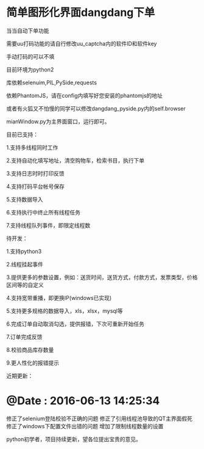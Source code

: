 # 简单图形化界面dangdang下单

当当自动下单功能

需要uu打码功能的请自行修改uu_captcha内的软件ID和软件key

手动打码的可以不填

目前环境为python2

库依赖selenuim,PIL,PySide,requests

依赖PhantomJS，请在config内填写好您安装的phantomjs的地址

或者有火狐又不怕慢的同学可以修改dangdang_pyside.py内的self.browser

mianWindow.py为主界面窗口，运行即可。

目前已支持：

1.支持多线程同时工作

2.支持自动化填写地址，清空购物车，检索书目，执行下单

3.支持日志时时打印反馈

4.支持打码平台帐号保存

5.支持数据导入

6.支持执行中终止所有线程任务

7.支持线程队列事件，即限定线程数

待开发：

1.支持python3

2.线程挂起事件

3.提供更多的参数设置，例如：送货时间，送货方式，付款方式，发票类型，价格区间等的自定义

4.支持宽带重播，即更换IP(windows已实现)

5.支持更多规格的数据导入，xls，xlsx，mysql等

6.完成订单自动取消勾选，提供报错，下次可重新开始任务

7.订单完成反馈

8.校验商品库存数量

9.更人性化的报错提示



近期更新：
# @Date    : 2016-06-13 14:25:34
修正了selenium登陆校验不正确的问题
修正了引用线程池导致的QT主界面假死
修正了windows下配置文件出错的问题
增加了限制线程数量的设置

python初学者，项目持续更新，望各位提出宝贵的意见。
